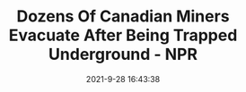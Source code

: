 ---
"title": "Dozens Of Canadian Miners Evacuate After Being Trapped Underground - NPR"
"date": "2021-9-28 16:43:38"
"feed_name": "GOOGLENEWSMINING"
"feed_website": "https://news.google.com/search?q=mining%2Bincident&hl=en-US&gl=US&ceid=US:en"
"feed_rss": "https://news.google.com/rss/search?q=mining%2Bincident&hl=en-US&gl=US&ceid=US:en"
"link": "https://www.npr.org/2021/09/28/1041157679/canadian-miners-trapped-rescue-mission-vertical-climb"
"source": "{'href': 'https://www.npr.org', 'title': 'NPR'}"
"file": "_posts/2021-1-1-64fbd557a44e7748ae129dbc76bd5c40739f132e.md"
"accident": "1"
"drilling": "0"
"dead": "0"
"injured": "0"
"arrested": "0"
"where": "unknown site"
"place": "unknown place"
---